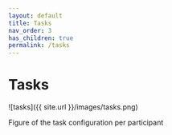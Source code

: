 ```yaml
---
layout: default
title: Tasks
nav_order: 3
has_children: true
permalink: /tasks
---
```

# Tasks
![tasks]({{ site.url }}/images/tasks.png)

Figure of the task configuration per participant
